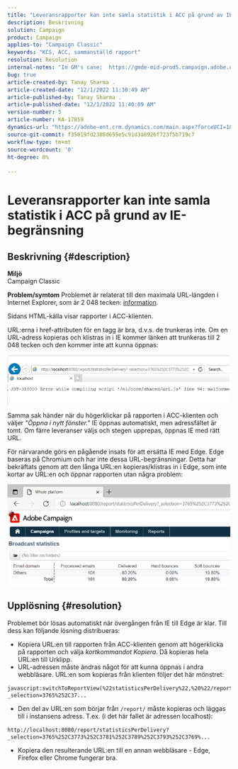 ```yaml
---
title: "Leveransrapporter kan inte samla statistik i ACC på grund av IE-begränsning"
description: Beskrivning
solution: Campaign
product: Campaign
applies-to: "Campaign Classic"
keywords: "KCS, ACC, sammanställd rapport"
resolution: Resolution
internal-notes: "In GM's case:  https://gmde-mid-prod5.campaign.adobe.com//report/statisticsPerDelivery?_selection="
bug: true
article-created-by: Tanay Sharma .
article-created-date: "12/1/2022 11:30:49 AM"
article-published-by: Tanay Sharma .
article-published-date: "12/1/2022 11:40:09 AM"
version-number: 5
article-number: KA-17859
dynamics-url: "https://adobe-ent.crm.dynamics.com/main.aspx?forceUCI=1&pagetype=entityrecord&etn=knowledgearticle&id=ac6a3199-6b71-ed11-9562-6045bd006239"
source-git-commit: f35019fd2308d655e5c91d3a8926f723f5b719c7
workflow-type: tm+mt
source-wordcount: '0'
ht-degree: 0%

---
```


# Leveransrapporter kan inte samla statistik i ACC på grund av IE-begränsning

## Beskrivning {#description}

<b>Miljö</b><br>Campaign Classic<br>

<b>Problem/symtom</b>
Problemet är relaterat till den maximala URL-längden i Internet Explorer, som är 2 048 tecken: [information](https://support.microsoft.com/en-us/topic/maximum-url-length-is-2-083-characters-in-internet-explorer-174e7c8a-6666-f4e0-6fd6-908b53c12246).

Sidans HTML-källa visar rapporter i ACC-klienten.

URL:erna i href-attributen för en tagg är bra, d.v.s. de trunkeras inte. Om en URL-adress kopieras och klistras in i IE kommer länken att trunkeras till 2 048 tecken och den kommer inte att kunna öppnas:

![](assets/___ae6a3199-6b71-ed11-9562-6045bd006239___.png)

Samma sak händer när du högerklickar på rapporten i ACC-klienten och väljer *&quot;Öppna i nytt fönster.&quot;* IE öppnas automatiskt, men adressfältet är tomt. Om färre leveranser väljs och stegen upprepas, öppnas IE med rätt URL.

För närvarande görs en pågående insats för att ersätta IE med Edge. Edge baseras på Chromium och har inte dessa URL-begränsningar. Detta har bekräftats genom att den långa URL:en kopieras/klistras in i Edge, som inte kortar av URL:en och öppnar rapporten utan några problem:

![](assets/___b06a3199-6b71-ed11-9562-6045bd006239___.png)


## Upplösning {#resolution}


Problemet bör lösas automatiskt när övergången från IE till Edge är klar. Till dess kan följande lösning distribueras:

- Kopiera URL:en till rapporten från ACC-klienten genom att högerklicka på rapporten och välja *kortkommandot Kopiera*. Då kopieras hela URL:en till Urklipp.
- URL-adressen måste ändras något för att kunna öppnas i andra webbläsare. URL:en som kopieras från klienten följer det här mönstret:



```
javascript:switchToReportView(%22statisticsPerDelivery%22,%20%22/report/statisticsPerDelivery?_selection=3765%252C37...
```


- Den del av URL:en som börjar från `/report/` måste kopieras och läggas till i instansens adress. T.ex. (i det här fallet är adressen localhost):



```
http://localhost:8080/report/statisticsPerDelivery?_selection=3765%252C3773%252C3781%252C3789%252C3793%252C3769%...
```


- Kopiera den resulterande URL:en till en annan webbläsare - Edge, Firefox eller Chrome fungerar bra.

